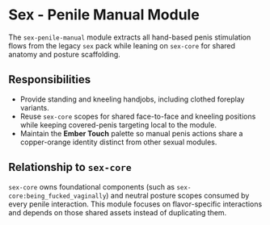 # Sex - Penile Manual Module

The `sex-penile-manual` module extracts all hand-based penis stimulation flows from the legacy `sex` pack while leaning on `sex-core` for shared anatomy and posture scaffolding.

## Responsibilities

- Provide standing and kneeling handjobs, including clothed foreplay variants.
- Reuse `sex-core` scopes for shared face-to-face and kneeling positions while keeping covered-penis targeting local to the module.
- Maintain the **Ember Touch** palette so manual penis actions share a copper-orange identity distinct from other sexual modules.

## Relationship to `sex-core`

`sex-core` owns foundational components (such as `sex-core:being_fucked_vaginally`) and neutral posture scopes consumed by every penile interaction. This module focuses on flavor-specific interactions and depends on those shared assets instead of duplicating them.
